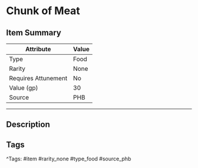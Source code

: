 # Chunk of Meat

## Item Summary

| Attribute            | Value                        |
|----------------------|------------------------------|
| Type                 | Food |
| Rarity               | None             |
| Requires Attunement  | No                |
| Value (gp)           | 30    |
| Source               | PHB |

---

## Description



## Tags

^Tags: #item #rarity_none #type_food #source_phb